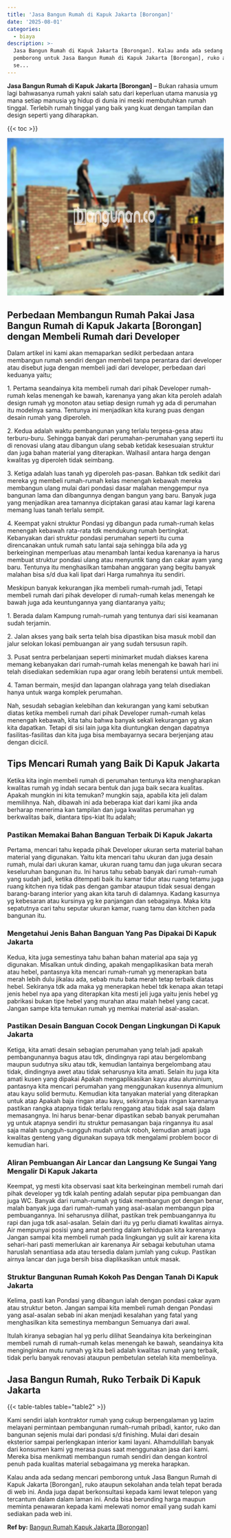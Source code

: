 ```yaml
---
title: 'Jasa Bangun Rumah di Kapuk Jakarta [Borongan]'
date: '2025-08-01'
categories:
  - biaya
description: >-
  Jasa Bangun Rumah di Kapuk Jakarta [Borongan]. Kalau anda ada sedang mencari
  pemborong untuk Jasa Bangun Rumah di Kapuk Jakarta [Borongan], ruko ataupun
  se...
---
```


**Jasa Bangun Rumah di Kapuk Jakarta \[Borongan\]** – Bukan rahasia umum lagi bahwasanya rumah yakni salah satu dari keperluan utama manusia yg mana setiap manusia yg hidup di dunia ini meski membutuhkan rumah tinggal. Terlebih rumah tinggal yang baik yang kuat dengan tampilan dan design seperti yang diharapkan.

{{< toc >}}

![Jasa Bangun Rumah di Kapuk Jakarta [Borongan]](/images/borong-bangunan-23.png)

## Perbedaan Membangun Rumah Pakai Jasa Bangun Rumah di Kapuk Jakarta \[Borongan\] dengan Membeli Rumah dari Developer

Dalam artikel ini kami akan memaparkan sedikit perbedaan antara membangun rumah sendiri dengan membeli tanpa perantara dari developer atau disebut juga dengan membeli jadi dari developer, perbedaan dari keduanya yaitu;

1\. Pertama seandainya kita membeli rumah dari pihak Developer rumah-rumah kelas menengah ke bawah, karenanya yang akan kita peroleh adalah design rumah yg monoton atau setiap design rumah yg ada di perumahan itu modelnya sama. Tentunya ini menjadikan kita kurang puas dengan desain rumah yang diperoleh.

2\. Kedua adalah waktu pembangunan yang terlalu tergesa-gesa atau terburu-buru. Sehingga banyak dari perumahan-perumahan yang seperti itu di renovasi ulang atau dibangun ulang sebab ketidak kesesuaian struktur dan juga bahan material yang diterapkan. Walhasil antara harga dengan kwalitas yg diperoleh tidak seimbang.

3\. Ketiga adalah luas tanah yg diperoleh pas-pasan. Bahkan tdk sedikit dari mereka yg membeli rumah-rumah kelas menengah kebawah mereka membangun ulang mulai dari pondasi dasar malahan menggempur nya bangunan lama dan dibangunnya dengan bangun yang baru. Banyak juga yang menjadikan area tamannya diciptakan garasi atau kamar lagi karena memang luas tanah terlalu sempit.

4\. Keempat yakni struktur Pondasi yg dibangun pada rumah-rumah kelas menengah kebawah rata-rata tdk mendukung rumah bertingkat. Kebanyakan dari struktur pondasi perumahan seperti itu cuma direncanakan untuk rumah satu lantai saja sehingga bila ada yg berkeinginan memperluas atau menambah lantai kedua karenanya ia harus membuat struktur pondasi ulang atau menyuntik tiang dan cakar ayam yang baru. Tentunya itu menghasilkan tambahan anggaran yang begitu banyak malahan bisa s/d dua kali lipat dari Harga rumahnya itu sendiri.

Meskipun banyak kekurangan jika membeli rumah-rumah jadi, Tetapi membeli rumah dari pihak developer di rumah-rumah kelas menengah ke bawah juga ada keuntungannya yang diantaranya yaitu;

1\. Berada dalam Kampung rumah-rumah yang tentunya dari sisi keamanan sudah terjamin.

2\. Jalan akses yang baik serta telah bisa dipastikan bisa masuk mobil dan jalur selokan lokasi pembuangan air yang sudah tersusun rapih.

3\. Pusat sentra perbelanjaan seperti minimarket mudah diakses karena memang kebanyakan dari rumah-rumah kelas menengah ke bawah hari ini telah disediakan sedemikian rupa agar orang lebih beratensi untuk membeli.

4\. Taman bermain, mesjid dan lapangan olahraga yang telah disediakan hanya untuk warga komplek perumahan.

Nah, sesudah sebagian kelebihan dan kekurangan yang kami sebutkan diatas ketika membeli rumah dari pihak Developer rumah-rumah kelas menengah kebawah, kita tahu bahwa banyak sekali kekurangan yg akan kita dapatkan. Tetapi di sisi lain juga kita diuntungkan dengan dapatnya fasilitas-fasilitas dan kita juga bisa membayarnya secara berjenjang atau dengan dicicil.

## Tips Mencari Rumah yang Baik Di Kapuk Jakarta

Ketika kita ingin membeli rumah di perumahan tentunya kita mengharapkan kwalitas rumah yg indah secara bentuk dan juga baik secara kualitas. Apakah mungkin ini kita temukan? mungkin saja, apabila kita jeli dalam memilihnya. Nah, dibawah ini ada beberapa kiat dari kami jika anda berharap menerima kan tampilan dan juga kwalitas perumahan yg berkwalitas baik, diantara tips-kiat Itu adalah;

### Pastikan Memakai Bahan Banguan Terbaik Di Kapuk Jakarta

Pertama, mencari tahu kepada pihak Developer ukuran serta material bahan material yang digunakan. Yaitu kita mencari tahu ukuran dan juga desain rumah, mulai dari ukuran kamar, ukuran ruang tamu dan juga ukuran secara keseluruhan bangunan itu. Ini harus tahu sebab banyak dari rumah-rumah yang sudah jadi, ketika ditempati baik itu kamar tidur atau ruang tetamu juga ruang kitchen nya tidak pas dengan gambar ataupun tidak sesuai dengan barang-barang interior yang akan kita taruh di dalamnya. Kadang kasurnya yg kebesaran atau kursinya yg ke panjangan dan sebagainya. Maka kita sepatutnya cari tahu seputar ukuran kamar, ruang tamu dan kitchen pada bangunan itu.

### Mengetahui Jenis Bahan Banguan Yang Pas Dipakai Di Kapuk Jakarta

Kedua, kita juga semestinya tahu bahan bahan material apa saja yg digunakan. Misalkan untuk dinding, apakah mengaplikasikan bata merah atau hebel, pantasnya kita mencari rumah-rumah yg menerapkan bata merah lebih dulu jikalau ada, sebab mutu bata merah tetap terbaik diatas hebel. Sekiranya tdk ada maka yg menerapkan hebel tdk kenapa akan tetapi jenis hebel nya apa yang diterapkan kita mesti jeli juga yaitu jenis hebel yg pabrikasi bukan tipe hebel yang murahan atau malah hebel yang cacat. Jangan sampe kita temukan rumah yg memkai material asal-asalan.

### Pastikan Desain Banguan Cocok Dengan Lingkungan Di Kapuk Jakarta

Ketiga, kita amati desain sebagian perumahan yang telah jadi apakah pembangunannya bagus atau tdk, dindingnya rapi atau bergelombang maupun sudutnya siku atau tdk, kemudian lantainya bergelombang atau tidak, dindingnya awet atau tidak seharusnya kita amati. Selain itu juga kita amati kusen yang dipakai Apakah mengaplikasikan kayu atau aluminium, pantasnya kita mencari perumahan yang menggunakan kusennya almunium atau kayu solid bermutu. Kemudian kita tanyakan material yang diterapkan untuk atap Apakah baja ringan atau kayu, sekiranya baja ringan karenanya pastikan rangka atapnya tidak terlalu renggang atau tidak asal saja dalam memasangnya. Ini harus benar-benar dipastikan sebab banyak perumahan yg untuk atapnya sendiri itu struktur pemasangan baja ringannya itu asal saja malah sungguh-sungguh mudah untuk roboh, kemudian amati juga kwalitas genteng yang digunakan supaya tdk mengalami problem bocor di kemudian hari.

### Aliran Pembuangan Air Lancar dan Langsung Ke Sungai Yang Mengalir Di Kapuk Jakarta

Keempat, yg mesti kita observasi saat kita berkeinginan membeli rumah dari pihak developer yg tdk kalah penting adalah seputar pipa pembuangan dan juga WC. Banyak dari rumah-rumah yg tidak membangun got dengan benar, malah banyak juga dari rumah-rumah yang asal-asalan membangun pipa pembuangannya. Ini seharusnya dilihat, pastikan trek pembuangannya itu rapi dan juga tdk asal-asalan. Selain dari itu yg perlu diamati kwalitas airnya. Air mempunyai posisi yang amat penting dalam kehidupan kita karenanya Jangan sampai kita membeli rumah pada lingkungan yg sulit air karena kita sehari-hari pasti memerlukan air karenanya Air sebagai kebutuhan utama haruslah senantiasa ada atau tersedia dalam jumlah yang cukup. Pastikan airnya lancar dan juga bersih bisa diaplikasikan untuk masak.

### Struktur Bangunan Rumah Kokoh Pas Dengan Tanah Di Kapuk Jakarta

Kelima, pasti kan Pondasi yang dibangun ialah dengan pondasi cakar ayam atau struktur beton. Jangan sampai kita membeli rumah dengan Pondasi yang asal-asalan sebab ini akan menjadi kesalahan yang fatal yang menghasilkan kita semestinya membangun Semuanya dari awal.

Itulah kiranya sebagian hal yg perlu dilihat Seandainya kita berkeinginan membeli rumah di rumah-rumah kelas menengah ke bawah, seandainya kita menginginkan mutu rumah yg kita beli adalah kwalitas rumah yang terbaik, tidak perlu banyak renovasi ataupun pembetulan setelah kita membelinya.

## Jasa Bangun Rumah, Ruko Terbaik Di Kapuk Jakarta

{{< table-tables table="table2" >}}

Kami sendiri ialah kontraktor rumah yang cukup berpengalaman yg lazim melayani permintaan pembangunan rumah-rumah pribadi, kantor, ruko dan bangunan sejenis mulai dari pondasi s/d finishing. Mulai dari desain eksterior sampai perlengkapan interior kami layani. Alhamdulillah banyak dari konsumen kami yg merasa puas saat menggunakan jasa dari kami. Mereka bisa menikmati membangun rumah sendiri dan dengan kontrol penuh pada kualitas material sebagaimana yg mereka harapkan.

Kalau anda ada sedang mencari pemborong untuk Jasa Bangun Rumah di Kapuk Jakarta \[Borongan\], ruko ataupun sekolahan anda telah tepat berada di web ini. Anda juga dapat berkonsultasi kepada kami lewat telepon yang tercantum dalam dalam laman ini. Anda bisa berunding harga maupun meminta penawaran kepada kami melewati nomor email yang sudah kami sediakan pada web ini.

**Ref by:** [Bangun Rumah Kapuk Jakarta [Borongan]](https://id.wikipedia.org/wiki/Bangun)
